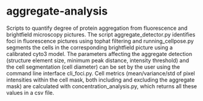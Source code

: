 # aggregate-analysis
Scripts to quantify degree of protein aggregation from fluorescence and brightfield microscopy pictures. The script aggregate\_detector.py identifies foci in fluorescence pictures using tophat filtering and running\_cellpose.py segments the cells in the corresponding brightfield picture using a calibrated cyto3 model. 
The parameters affecting the aggregate detection (structure element size, minimum peak distance, intensity threshold) and the cell segmentation (cell diameter) can be set by the user using the command line interface cli\_foci.py. 
Cell metrics (mean/variance/std of pixel intensities within the cell mask, both including and excluding the aggregate mask) are calculated with concentration\_analysis.py, which returns all these values in a csv file.


